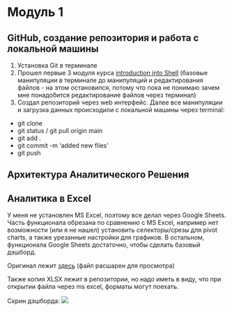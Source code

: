 
# Модуль 1

## GitHub, создание репозитория и работа с локальной машины

1. Установка Git в терминале
2. Прошел первые 3 модуля курса [introduction into Shell](https://app.datacamp.com/learn/courses/introduction-to-shell-for-data-science) (базовые манипуляции в терминале до манипуляций и редактирования файлов - на этом остановился, потому что пока не понимаю зачем мне понадобится редактирование файлов через терминал)
3. Создал репозиторий через web интерфейс. Далее все манипуляции и загрузка данных происходили с локальной машины через terminal:
  - git clone
  - git status / git pull origin main
  - git add .
  - git commit -m ‘added new files’
  - git push

## Архитектура Аналитического Решения

## Аналитика в Excel

У меня не установлен MS Excel, поэтому все делал через Google Sheets. Часть функционала обрезана по сравнению с MS Excel, например нет возможности (или я не нашел) установить селекторы/срезы для pivot charts, а также урезанные настройки для графиков. В остальном, функционала Google Sheets достаточно, чтобы сделать базовый дэшборд.

Оригинал лежит [здесь](https://docs.google.com/spreadsheets/d/1atxrtPlPwRZNIWuIy2sJmMBWJQiI2y0LNckrQWh70vQ/edit?usp=sharing) (файл расшарен для просмотра)

Также копия XLSX лежит в репозитории, но надо иметь в виду, что при открытии файла через ms excel, форматы могут поехать.

Скрин дэшборда:
![](https://romankalitenko.github.io/DE101//Module1/DASHBOARD_1.svg)
